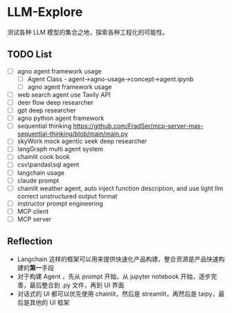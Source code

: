 # LLM-Explore

测试各种 LLM 模型的集合之地，探索各种工程化的可能性。

## TODO List

- [ ] agno agent framework usage
  - [ ] Agent Class - agent->agno-usage->concept->agent.ipynb
  - [ ] agno agent framework usage
- [ ] web search agent use Tavily API
- [ ] deer flow deep researcher
- [ ] gpt deep researcher
- [ ] agno python agent framework
- [ ] sequential thinking https://github.com/FradSer/mcp-server-mas-sequential-thinking/blob/main/main.py
- [ ] skyWork mock agentic seek deep researcher
- [ ] langGraph multi agent system
- [ ] chainlit cook book
- [ ] csv\pandas\sql agent
- [ ] langchain usage
- [ ] claude prompt
- [ ] chainlit weather agent, auto inject function description, and use light llm correct unstructured output format
- [ ] instructor prompt engineering
- [ ] MCP client
- [ ] MCP server

## Reflection

- Langchain 这样的框架可以用来提供快速化产品构建，整合资源是产品快速构建的**第一**手段
- 对于构建 Agent ，先从 prompt 开始，从 jupyter notebook 开始，逐步完善，最后整合到 .py 文件，再到 UI 界面
- 对话式的 UI 都可以优先使用 chainlit，然后是 streamlit，再然后是 taipy，最后是其他的 UI 框架
